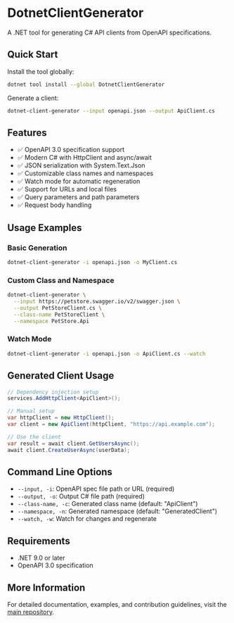 # DotnetClientGenerator

A .NET tool for generating C# API clients from OpenAPI specifications.

## Quick Start

Install the tool globally:

```bash
dotnet tool install --global DotnetClientGenerator
```

Generate a client:

```bash
dotnet-client-generator --input openapi.json --output ApiClient.cs
```

## Features

- ✅ OpenAPI 3.0 specification support
- ✅ Modern C# with HttpClient and async/await
- ✅ JSON serialization with System.Text.Json
- ✅ Customizable class names and namespaces
- ✅ Watch mode for automatic regeneration
- ✅ Support for URLs and local files
- ✅ Query parameters and path parameters
- ✅ Request body handling

## Usage Examples

### Basic Generation
```bash
dotnet-client-generator -i openapi.json -o MyClient.cs
```

### Custom Class and Namespace
```bash
dotnet-client-generator \
  --input https://petstore.swagger.io/v2/swagger.json \
  --output PetStoreClient.cs \
  --class-name PetStoreClient \
  --namespace PetStore.Api
```

### Watch Mode
```bash
dotnet-client-generator -i openapi.json -o ApiClient.cs --watch
```

## Generated Client Usage

```csharp
// Dependency injection setup
services.AddHttpClient<ApiClient>();

// Manual setup
var httpClient = new HttpClient();
var client = new ApiClient(httpClient, "https://api.example.com");

// Use the client
var result = await client.GetUsersAsync();
await client.CreateUserAsync(userData);
```

## Command Line Options

- `--input, -i`: OpenAPI spec file path or URL (required)
- `--output, -o`: Output C# file path (required) 
- `--class-name, -c`: Generated class name (default: "ApiClient")
- `--namespace, -n`: Generated namespace (default: "GeneratedClient")
- `--watch, -w`: Watch for changes and regenerate

## Requirements

- .NET 9.0 or later
- OpenAPI 3.0 specification

## More Information

For detailed documentation, examples, and contribution guidelines, visit the [main repository](https://github.com/your-username/dotnet-client-generator).